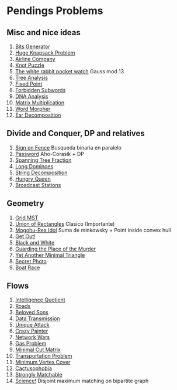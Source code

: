 # Pendings Problems

## Misc and nice ideas
1. [Bits Generator](http://codeforces.com/gym/100523/problem/G)
1. [Huge Knapsack Problem](http://judge.u-aizu.ac.jp/onlinejudge/description.jsp?id=DPL_1_H)
1. [Airline Company](http://acm.timus.ru/problem.aspx?space=1&num=1040)
1. [Knot Puzzle](https://agc002.contest.atcoder.jp/tasks/agc002_c)
1. [The white rabbit pocket watch](http://codeforces.com/gym/101174/problem/I) Gauss mod 13
1. [Tree Analysis](http://codeforces.com/gym/100217/problem/J)
1. [Fixed Point](http://codeforces.com/gym/100218/problem/B)
1. [Forbidden Subwords](http://codeforces.com/gym/100221/problem/C)
1. [DNA Analysis](http://codeforces.com/gym/100324/problem/D)
1. [Matrix Multiplication](http://codeforces.com/gym/100324/problem/G)
1. [Word Morpher](http://codeforces.com/gym/100325/problem/G)
1. [Ear Decomposition](http://codeforces.com/gym/100340/problem/B)

## Divide and Conquer, DP and relatives
1. [Sign on Fence](http://codeforces.com/contest/484/problem/E) Busqueda binaria en paralelo
1. [Password](http://codeforces.com/gym/101174/problem/E) Aho-Corasik + DP
1. [Spanning Tree Fraction](https://www.hackerrank.com/contests/w31/challenges/spanning-tree-fraction)
1. [Long Dominoes](http://codeforces.com/gym/100212/problem/E)
1. [String Decomposition](http://codeforces.com/gym/100325/problem/A)
1. [Hungry Queen](http://codeforces.com/gym/100340/problem/G)
1. [Broadcast Stations](http://codeforces.com/gym/101667/problem/A)

## Geometry
1. [Grid MST](https://open.kattis.com/problems/gridmst)
1. [Union of Rectangles](http://judge.u-aizu.ac.jp/onlinejudge/description.jsp?id=DSL_4_A) Clasico (Importante)
1. [Mogohu-Rea Idol](http://codeforces.com/contest/87/problem/E) Suma de minkowsky + Point inside convex hull
1. [Get Out!](http://codeforces.com/gym/100199/problem/F)
1. [Black and White](http://codeforces.com/gym/100213/problem/C)
1. [Guarding the Place of the Murder](http://codeforces.com/gym/100217/problem/E)
1. [Yet Another Minimal Triangle](http://codeforces.com/gym/100218/problem/J)
1. [Secret Photo](http://codeforces.com/gym/100221/problem/G)
1. [Boat Race](http://codeforces.com/gym/100340/problem/H)

## Flows
1. [Intelligence Quotient](http://codeforces.com/gym/100523/problem/I)
1. [Roads](http://codeforces.com/gym/100197/problem/F)
1. [Beloved Sons](http://codeforces.com/gym/100198/problem/B)
1. [Data Transmission](http://codeforces.com/gym/100198/problem/D)
1. [Unique Attack](http://codeforces.com/gym/100200/problem/A)
1. [Crazy Painter](http://codeforces.com/gym/100202/problem/F)
1. [Network Wars](http://codeforces.com/gym/100204/problem/G)
1. [Gas Problem](http://codeforces.com/gym/100222/problem/D)
1. [Minimal Cut Matrix](http://codeforces.com/gym/100153/problem/D)
1. [Transportation Problem](http://codeforces.com/gym/100343/problem/G)
1. [Minimum Vertex Cover](http://acm.timus.ru/problem.aspx?space=1&num=2038)
1. [Cactusophobia](http://codeforces.com/gym/101675/problem/B)
1. [Strongly Matchable](http://codeforces.com/gym/101667/problem/J)
1. [Science!](https://open.kattis.com/problems/science) Disjoint maximum matching on bipartite graph

